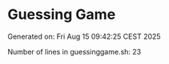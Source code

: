 # Guessing Game

Generated on: Fri Aug 15 09:42:25 CEST 2025

Number of lines in guessinggame.sh:       23
